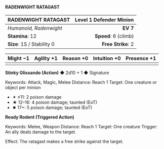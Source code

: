 #### RADENWIGHT RATAGAST

| RADENWIGHT RATAGAST | **Level 1 Defender Minion** |
|:-------------------------------------------------- | -------------------------:|
| *Humanoid, Radenwight* | **EV 7** |
| **Stamina**: 12 | **Speed**: 6 (climb) |
| **Size**: 1S / Stability 0 | **Free Strike**: 2 |

| **Might** −1 | **Agility** +1 | **Reason** +0 | **Intuition** +0 | **Presence** +1 |
| -------- | ---------- | --------- | ------------ | ----------- |
|  |  |  |  |  |

**Stinky Glissando (Action)** ◆ 2d10 + 1 ◆ Signature

Keywords: Attack, Magic, Melee
Distance: Reach 1
Target: One creature or object per minion
- ✦ ≤11: 2 poison damage
- ★ 12–16: 4 poison damage; taunted (EoT)
- ✸ 17+: 5 poison damage; taunted (EoT)

**Ready Rodent (Triggered Action)**

Keywords: Melee, Weapon
Distance: Reach 1
Target: One creature
Trigger: An ally deals damage to the target.

Effect: The ratagast makes a free strike against the target.

